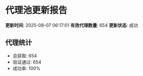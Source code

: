 # 代理池更新报告

**更新时间**: 2025-08-07 06:17:01
**有效代理数量**: 654
**更新状态**:  成功

## 代理统计
- 总获取: 654
- 验证通过: 654
- 成功率: 100%
